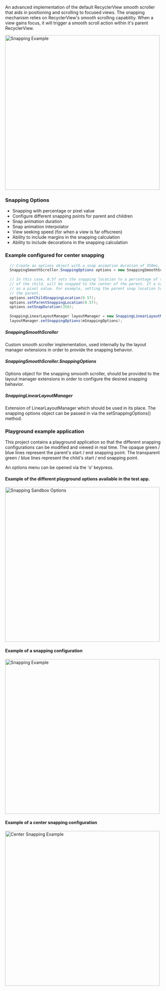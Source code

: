 An advanced implementation of the default RecyclerView smooth scroller that aids in
positioning and scrolling to focused views. The snapping mechanism relies on RecyclerView's smooth scrolling capability. When a view 
gains focus, it will trigger a smooth scroll action within it's parent RecyclerView. 

<img src="https://i.imgur.com/DRDsMGW.gif" alt="Snapping Example" width="500">

### Snapping Options
- Snapping with percentage or pixel value
- Configure different snapping points for parent and children
- Snap animation duration
- Snap animation interpolator
- View seeking speed (for when a view is far offscreen)
- Ability to include margins in the snapping calculation
- Ability to include decorations in the snapping calculation

### Example configured for center snapping
```java
  // Create an options object with a snap animation duration of 350ms, and snap points configured to the center of the screen
  SnappingSmoothScroller.SnappingOptions options = new SnappingSmoothScroller.SnappingOptions();
  
  // In this case, 0.5f sets the snapping location to a percentage of the parent / children. Since both are set to 50%, the center
  // of the child, will be snapped to the center of the parent. If a value greater than 1.0 is used here, it will be calculated
  // as a pixel value. For example, setting the parent snap location to 150 would make the center of the child snap to 150px into
  // the parent.
  options.setChildSnappingLocation(0.5f);
  options.setParentSnappingLocation(0.5f);
  options.setSnapDuration(350);
  
  SnappingLinearLayoutManager layoutManager = new SnappingLinearLayoutManager(this, LinearLayoutManager.HORIZONTAL, false);
  layoutManager.setSnappingOptions(mSnappingOptions);
```
##### SnappingSmoothScroller
Custom smooth scroller implementation, used internally by the layout manager extensions in order to provide the snapping behavior.

##### SnappingSmoothScroller.SnappingOptions
Options object for the snapping smoooth scroller, should be provided to the layout manager extensions in order to configure the desired snapping behavior.

##### SnappingLinearLayoutManager
Extension of LinearLayoutManager which should be used in its place. The snapping options object can be passed in via the setSnappingOptions() method. 

### Playground example application
This project contains a playground application so that the different snapping configurations can be modified and viewed in real time. The opaque green / blue lines represent the parent's start / end snapping point. The transparent green / blue lines represent the child's start / end snapping point.

An options menu can be opened via the 'o' keypress.

#### Example of the different playground options available in the test app.
<img src="https://i.imgur.com/sglOqAR.png" alt="Snapping Sandbox Options" width="500">

#### Example of a snapping configuration
<img src="https://i.imgur.com/DRDsMGW.gif" alt="Snapping Example" width="500">

#### Example of a center snapping configuration
<img src="https://i.imgur.com/6WPFr4G.gif" alt="Center Snapping Example" width="500">
